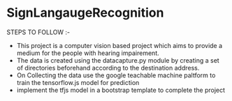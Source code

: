 # SignLangaugeRecognition
STEPS TO FOLLOW :-
* This project is a computer vision based project which aims to provide a medium for the people with hearing impairement.
* The data is created using the datacapture.py module by creating a set of directories beforehand according to the destination address.
* On Collecting the data use the google teachable machine paltform to train the tensorflow.js model for prediction
* implement the tfjs model in a bootstrap template to complete the project
